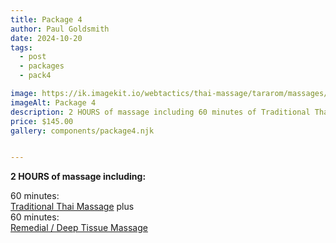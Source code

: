 ```yaml
---
title: Package 4
author: Paul Goldsmith
date: 2024-10-20
tags: 
  - post
  - packages
  - pack4

image: https://ik.imagekit.io/webtactics/thai-massage/tararom/massages/Thai-Sport-and-Deep-Tissue-Massage__Cy90wCeM.jpg
imageAlt: Package 4
description: 2 HOURS of massage including 60 minutes of Traditional Thai Massage plus 60 minutes of Remedial Deep Tissue Massage.
price: $145.00
gallery: components/package4.njk


---
```


**2 HOURS of massage including:**

60 minutes:  
[Traditional Thai Massage](https://tararom-thai.netlify.app/treatments/traditional-thai-massage/) plus  
60 minutes:  
[Remedial / Deep Tissue Massage](https://tararom-thai.netlify.app/treatments/remedial-deep-tissue-massage/)
